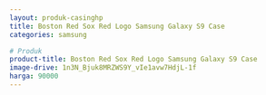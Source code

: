 ```yaml
---
layout: produk-casinghp
title: Boston Red Sox Red Logo Samsung Galaxy S9 Case
categories: samsung

# Produk
product-title: Boston Red Sox Red Logo Samsung Galaxy S9 Case
image-drive: 1n3N_Bjuk8MRZWS9Y_vIe1avw7HdjL-1f
harga: 90000
---
```

